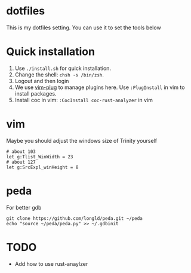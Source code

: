 # dotfiles

This is my dotfiles setting.
You can use it to set the tools below

# Quick installation

1. Use `./install.sh` for quick installation.
2. Change the shell: `chsh -s /bin/zsh`.
3. Logout and then login
4. We use [vim-plug](https://github.com/junegunn/vim-plug) to manage plugins here. Use `:PlugInstall` in vim to install packages.
5. Install coc in vim: `:CocInstall coc-rust-analyzer` in vim

# vim

Maybe you should adjust the windows size of Trinity yourself

```shell
# about 103
let g:Tlist_WinWidth = 23
# about 127
let g:SrcExpl_winHeight = 8
```

# peda

For better gdb

```shell
git clone https://github.com/longld/peda.git ~/peda
echo "source ~/peda/peda.py" >> ~/.gdbinit
```

# TODO

* Add how to use rust-anaylzer

